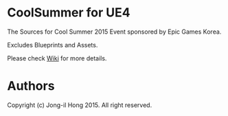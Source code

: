 # CoolSummer for UE4
The Sources for Cool Summer 2015 Event sponsored by Epic Games Korea.

Excludes Blueprints and Assets.

Please check [Wiki](https://github.com/donggas90/UE4_CoolSummer/wiki) for more details.

# Authors
Copyright (c) Jong-il Hong 2015. All right reserved.
